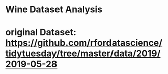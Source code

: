 # Wine Dataset Analysis

# original Dataset: https://github.com/rfordatascience/tidytuesday/tree/master/data/2019/2019-05-28
